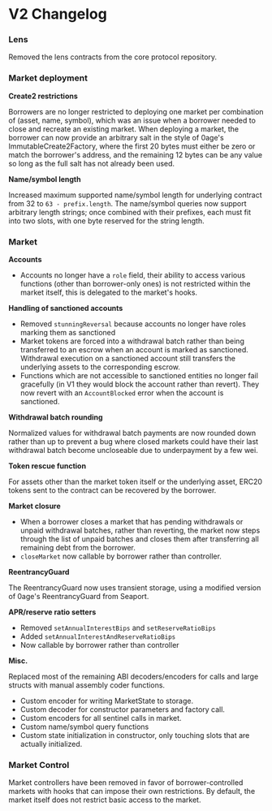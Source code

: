 # V2 Changelog

### Lens

Removed the lens contracts from the core protocol repository.

### Market deployment

**Create2 restrictions**

Borrowers are no longer restricted to deploying one market per combination of (asset, name, symbol), which was an issue when a borrower needed to close and recreate an existing market. When deploying a market, the borrower can now provide an arbitrary salt in the style of 0age's ImmutableCreate2Factory, where the first 20 bytes must either be zero or match the borrower's address, and the remaining 12 bytes can be any value so long as the full salt has not already been used.

**Name/symbol length**

Increased maximum supported name/symbol length for underlying contract from 32 to `63 - prefix.length`.
The name/symbol queries now support arbitrary length strings; once combined with their prefixes, each must fit into two slots, with one byte reserved for the string length.

### Market

**Accounts**
- Accounts no longer have a `role` field, their ability to access various functions (other than borrower-only ones) is not restricted within the market itself, this is delegated to the market's hooks.

**Handling of sanctioned accounts**

- Removed `stunningReversal` because accounts no longer have roles marking them as sanctioned
- Market tokens are forced into a withdrawal batch rather than being transferred to an escrow when an account is marked as sanctioned. Withdrawal execution on a sanctioned account still transfers the underlying assets to the corresponding escrow.
- Functions which are not accessible to sanctioned entities no longer fail gracefully (in V1 they would block the account rather than revert). They now revert with an `AccountBlocked` error when the account is sanctioned.

**Withdrawal batch rounding**

Normalized values for withdrawal batch payments are now rounded down rather than up to prevent a bug where closed markets could have their last withdrawal batch become uncloseable due to underpayment by a few wei.

**Token rescue function**

For assets other than the market token itself or the underlying asset, ERC20 tokens sent to the contract can be recovered by the borrower.

**Market closure**

- When a borrower closes a market that has pending withdrawals or unpaid withdrawal batches, rather than reverting, the market now steps through the list of unpaid batches and closes them after transferring all remaining debt from the borrower.
- `closeMarket` now callable by borrower rather than controller.

**ReentrancyGuard**

The ReentrancyGuard now uses transient storage, using a modified version of 0age's ReentrancyGuard from Seaport.

**APR/reserve ratio setters**

- Removed `setAnnualInterestBips` and `setReserveRatioBips`
- Added `setAnnualInterestAndReserveRatioBips`
- Now callable by borrower rather than controller

**Misc.**

Replaced most of the remaining ABI decoders/encoders for calls and large structs with manual assembly coder functions.

- Custom encoder for writing MarketState to storage.
- Custom decoder for constructor parameters and factory call.
- Custom encoders for all sentinel calls in market.
- Custom name/symbol query functions
- Custom state initialization in constructor, only touching slots that are actually initialized.

### Market Control

Market controllers have been removed in favor of borrower-controlled markets with hooks that can impose their own restrictions. By default, the market itself does not restrict basic access to the market.

